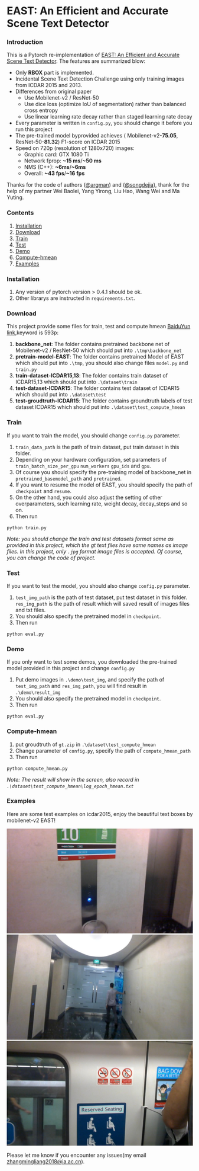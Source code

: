 # EAST: An Efficient and Accurate Scene Text Detector

### Introduction
This is a Pytorch re-implementation of [EAST: An Efficient and Accurate Scene Text Detector](https://arxiv.org/abs/1704.03155v2).
The features are summarized blow:
+ Only **RBOX** part is implemented.
+ Incidental Scene Text Detection Challenge using only training images from ICDAR 2015 and 2013.
+ Differences from original paper
     + Use Mobilenet-v2 / ResNet-50
     + Use dice loss (optimize IoU of segmentation) rather than balanced cross entropy
     + Use linear learning rate decay rather than staged learning rate decay
+ Every parameter is written in `config.py`, you should change it before you run this project
+ The pre-trained model byprovided achieves ( Mobilenet-v2-**75.05**, ResNet-50-**81.32**) F1-score on ICDAR 2015
+ Speed on 720p (resolution of 1280x720) images:
	+ Graphic card: GTX 1080 Ti
	+ Network fprop: **~15 ms**/**~50 ms**
	+ NMS (C++): **~6ms**/**~6ms**
	+ Overall: **~43 fps**/**~16 fps**

Thanks for the code of authors ([@argman](https://github.com/argman)) and ([@songdejia](https://github.com/songdejia)), thank for the help of my partner Wei Baolei, Yang Yirong, Liu Hao, Wang Wei and Ma Yuting.

### Contents
1. [Installation](#installation)
2. [Download](#download)
3. [Train](#train)
4. [Test](#test)
5. [Demo](#demo)
6. [Compute-hmean](#compute-hmean)
7. [Examples](#examples)

### Installation
1. Any version of pytorch version > 0.4.1 should be ok.
2. Other librarys are instructed in `requirements.txt`.

### Download
This project provide some files for train, test and compute hmean [BaiduYun link](https://pan.baidu.com/s/12hZl3rw6KxiAgI8RJuKsAQ),keyword is 593p:

1. **backbone_net**: 
	The folder contains pretrained backbone net of Mobilenet-v2 / ResNet-50 which should put into 	  `.\tmp\backbone_net`
2. **pretrain-model-EAST**: 
	The folder contains pretrained Model of EAST which should put into `.\tmp`, you should also change files `model.py` and `train.py`
3. **train-dataset-ICDAR15,13**: 
	The folder contains train dataset of ICDAR15,13 which should put into `.\dataset\train`
4. **test-dataset-ICDAR15**: 
	The folder contains test dataset of ICDAR15 which should put into `.\dataset\test`
5. **test-groudtruth-ICDAR15**: 
	The folder contains groundtruth labels of test dataset ICDAR15 which should put into `.\dataset\test_compute_hmean`


### Train
If you want to train the model, you should change `config.py` parameter. 
1. `train_data_path` is the path of train dataset, put train dataset in this folder. 
2. Depending on your hardware configuration, set parameters of `train_batch_size_per_gpu` `num_workers` `gpu_ids` and `gpu`. 
3. Of course you should specify the pre-training model of backbone_net in `pretrained_basemodel_path` and `pretrained`. 
4. If you want to resume the model of EAST, you should specify the path of `checkpoint` and `resume`. 
5. On the other hand, you could also adjust the setting of other overparameters, such learning rate, weight decay, decay_steps and so on.
6. Then run
```
python train.py
```
*Note: you should change the train and test datasets format same as provided in this project, which the gt text files have same names as image files. In this project, only `.jpg` format image files is accepted. Of course, you can change the code of project.*

### Test
If you want to test the model, you should also change `config.py` parameter.
1. `test_img_path` is the path of test dataset, put test dataset in this folder. `res_img_path` is the path of result which will saved result of images files and txt files.
2. You should also specify the pretrained model in `checkpoint`.
3. Then run
```
python eval.py
```


### Demo
If you only want to test some demos, you downloaded the pre-trained model provided in this project and change `config.py`
1. Put demo images in `.\demo\test_img`, and specify the path of `test_img_path` and `res_img_path`, you will find result in `.\demo\result_img`
2. You should also specify the pretrained model in `checkpoint`.
3. Then run 
```
python eval.py
```

### Compute-hmean
1. put groudtruth of `gt.zip` in `.\dataset\test_compute_hmean`
2. Change parameter of `config.py`, specify the path of `compute_hmean_path`
3. Then run
```
python compute_hmean.py
```
*Note: The result will show in the screen, also record in `.\dataset\test_compute_hmean\log_epoch_hmean.txt`*


### Examples
Here are some test examples on icdar2015, enjoy the beautiful text boxes by mobilenet-v2 EAST!

![image_1](demo/result_img/img_1.jpg)
![image_2](demo/result_img/img_2.jpg)
![image_16](demo/result_img/img_16.jpg)

Please let me know if you encounter any issues(my email zhangmingliang2018@ia.ac.cn).

